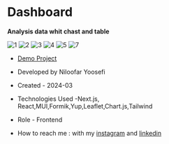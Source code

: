 # Dashboard 

**Analysis data whit chast and table**

![1](https://github.com/user-attachments/assets/54434985-3452-42f9-9b8f-0ae75b8e3d36)
![2](https://github.com/user-attachments/assets/9f29ef99-a8a2-4525-92db-9713f0266cd0)
![3](https://github.com/user-attachments/assets/4683eff2-fe81-4186-a650-0774d0fae76a)
![4](https://github.com/user-attachments/assets/13d5b00c-4c79-4f1e-80b3-c028b43eba5d)
![5](https://github.com/user-attachments/assets/ade2e731-63c6-4b7d-8515-8d08bbe2b0bc)
![7](https://github.com/user-attachments/assets/a50b997e-be79-45ea-a96f-c5da5561b0bb)


- [Demo Project](https://dashboard-whit-next-js-wrwv.vercel.app/)

- Developed by Niloofar Yoosefi

- Created - 2024-03

- Technologies Used -Next.js, React,MUI,Formik,Yup,Leaflet,Chart.js,Tailwind 


- Role - Frontend

- How to reach me : with my [instagram](https://github.com/niloufar-yousefi) and [linkedin](https://www.linkedin.com/in/niloofar-yoosefikhorram-242742143/)
